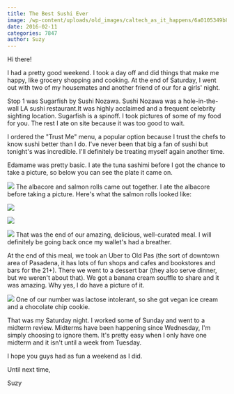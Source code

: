```yaml
---
title: The Best Sushi Ever
image: /wp-content/uploads/old_images/caltech_as_it_happens/6a0105349b8251970b01b7c81309ee970b.png
date: 2016-02-11
categories: 7847
author: Suzy
---
```



Hi there!

I had a pretty good weekend. I took a day off and did things that make me happy, like grocery shopping and cooking. At the end of Saturday, I went out with two of my housemates and another friend of our for a girls' night.

Stop 1 was Sugarfish by Sushi Nozawa. Sushi Nozawa was a hole-in-the-wall LA sushi restaurant.It was highly acclaimed and a frequent celebrity sighting location. Sugarfish is a spinoff. I took pictures of some of my food for you. The rest I ate on site because it was too good to wait.

I ordered the "Trust Me" menu, a popular option because I trust the chefs to know sushi better than I do. I've never been that big a fan of sushi but tonight's was incredible. I'll definitely be treating myself again another time.

Edamame was pretty basic. I ate the tuna sashimi before I got the chance to take a picture, so below you can see the plate it came on. 

![](/old_images/caltech_as_it_happens/6a0105349b8251970b01b7c8130a5b970b.jpg)
The albacore and salmon rolls came out together. I ate the albacore before taking a picture. Here's what the salmon rolls looked like:

![](/old_images/caltech_as_it_happens/6a0105349b8251970b01b8d19d2ade970c.jpg)


![](/old_images/caltech_as_it_happens/6a0105349b8251970b01b7c8130a80970b.jpg)


![](/old_images/caltech_as_it_happens/6a0105349b8251970b01bb08b7d34e970d.jpg)
That was the end of our amazing, delicious, well-curated meal. I will definitely be going back once my wallet's had a breather.

At the end of this meal, we took an Uber to Old Pas (the sort of downtown area of Pasadena, it has lots of fun shops and cafes and bookstores and bars for the 21+). There we went to a dessert bar (they also serve dinner, but we weren't about that). We got a banana cream souffle to share and it was amazing. Why yes, I do have a picture of it.


![](/old_images/caltech_as_it_happens/6a0105349b8251970b01bb08b7d39c970d.jpg)
One of our number was lactose intolerant, so she got vegan ice cream and a chocolate chip cookie.

That was my Saturday night. I worked some of Sunday and went to a midterm review. Midterms have been happening since Wednesday, I'm simply choosing to ignore them. It's pretty easy when I only have one midterm and it isn't until a week from Tuesday.

I hope you guys had as fun a weekend as I did.

Until next time,

Suzy

